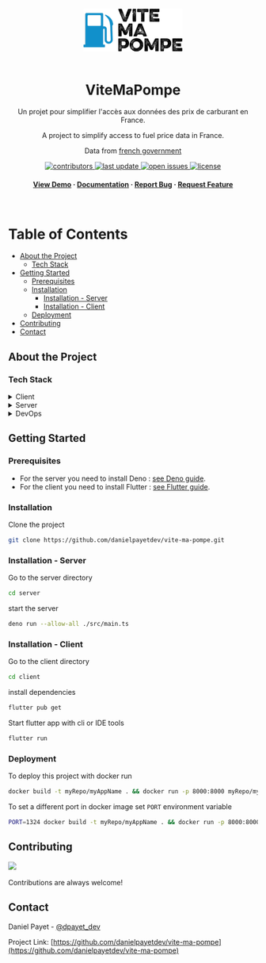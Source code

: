 <div align="center">

<br />
<img src=".github/assets/logo.png" alt="logo" width="200" height="auto" />
<br />
<br />
<h1>ViteMaPompe</h1>
<p>Un projet pour simplifier l'accès aux données des prix de carburant en France.</p>
<p>A project to simplify access to fuel price data in France.</p>

<p>Data from <a href="https://www.prix-carburants.gouv.fr/rubrique/opendata/">french government</p>

<p>
  <a href="https://github.com/danielpayetdev/vite-ma-pompe/graphs/contributors">
    <img src="https://img.shields.io/github/contributors/danielpayetdev/vite-ma-pompe" alt="contributors" />
  </a>
  <a href="">
    <img src="https://img.shields.io/github/last-commit/danielpayetdev/vite-ma-pompe" alt="last update" />
  </a>
  <a href="https://github.com/danielpayetdev/vite-ma-pompe/issues/">
    <img src="https://img.shields.io/github/issues/danielpayetdev/vite-ma-pompe" alt="open issues" />
  </a>
  <a href="https://github.com/danielpayetdev/vite-ma-pompe/blob/master/LICENSE">
    <img src="https://img.shields.io/github/license/danielpayetdev/vite-ma-pompe.svg" alt="license" />
  </a>
</p>

<h4>
    <a href="https://github.com/danielpayetdev/vite-ma-pompe/">View Demo</a>
  <span> · </span>
    <a href="https://github.com/danielpayetdev/vite-ma-pompe">Documentation</a>
  <span> · </span>
    <a href="https://github.com/danielpayetdev/vite-ma-pompe/issues/">Report Bug</a>
  <span> · </span>
    <a href="https://github.com/danielpayetdev/vite-ma-pompe/issues/">Request Feature</a>
  </h4>
</div>

<br />

# Table of Contents

- [About the Project](#about-the-project)
  - [Tech Stack](#tech-stack)
- [Getting Started](#getting-started)
  - [Prerequisites](#prerequisites)
  - [Installation](#installation)
    - [Installation - Server](#installation---server)
    - [Installation - Client](#installation---client)
  - [Deployment](#deployment)
- [Contributing](#contributing)
- [Contact](#contact)

## About the Project

### Tech Stack

<details>
  <summary>Client</summary>
  <ul>
    <li><a href="https://flutter.dev/">Flutter</a></li>
  </ul>
</details>

<details>
  <summary>Server</summary>
  <ul>
    <li><a href="https://deno.land/">Deno</a></li>
    <li><a href="https://www.typescriptlang.org/">Typescript</a></li>
    <li><a href="https://honojs.dev/">Hono.js</a></li>
  </ul>
</details>

<details>
<summary>DevOps</summary>
  <ul>
    <li><a href="https://www.docker.com/">Docker</a></li>
  </ul>
</details>

## Getting Started

### Prerequisites

- For the server you need to install Deno : [see Deno guide](https://deno.land/manual/getting_started/installation).
- For the client you need to install Flutter : [see Flutter guide](https://docs.flutter.dev/get-started/install).

### Installation

Clone the project

```bash
git clone https://github.com/danielpayetdev/vite-ma-pompe.git
```

### Installation - Server

Go to the server directory

```bash
cd server
```

start the server

```bash
deno run --allow-all ./src/main.ts
```

### Installation - Client

Go to the client directory

```bash
cd client
```

install dependencies

```bash
flutter pub get
```

Start flutter app with cli or IDE tools

```bash
flutter run
```

<!-- Deployment -->

### Deployment

To deploy this project with docker run

```bash
docker build -t myRepo/myAppName . && docker run -p 8000:8000 myRepo/myAppName
```

To set a different port in docker image set `PORT` environment variable

```bash
PORT=1324 docker build -t myRepo/myAppName . && docker run -p 8000:8000 myRepo/myAppName
```

<!-- Contributing -->

## Contributing

<a href="https://github.com/danielpayetdev/vite-ma-pompe/graphs/contributors">
  <img src="https://contrib.rocks/image?repo=danielpayetdev/vite-ma-pompe" />
</a>

Contributions are always welcome!

## Contact

Daniel Payet - [@dpayet_dev](https://twitter.com/dpayet_dev)

Project Link:
[https://github.com/danielpayetdev/vite-ma-pompe](https://github.com/danielpayetdev/vite-ma-pompe)
